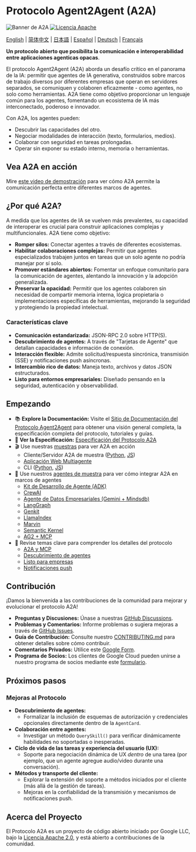 # Protocolo Agent2Agent (A2A)

![Banner de A2A](/docs/assets/a2a-banner.png)
[![Licencia Apache](https://img.shields.io/badge/License-Apache_2.0-blue.svg)](LICENSE)
<p>
    <a href="/README.md">English</a> | <a href="/i18n/README_zh.md">简体中文</a> | <a href="/i18n/README_ja.md">日本語</a> | <a href="/i18n/README_es.md">Español</a> | <a href="/i18n/README_de.md">Deutsch</a> | <a href="/i18n/README_fr.md">Français</a>
</p>

**Un protocolo abierto que posibilita la comunicación e interoperabilidad entre aplicaciones agenticas opacas**.

El protocolo Agent2Agent (A2A) aborda un desafío crítico en el panorama de la IA: permitir que agentes de IA generativa, construidos sobre marcos de trabajo diversos por diferentes empresas que operan en servidores separados, se comuniquen y colaboren eficazmente - como agentes, no solo como herramientas. A2A tiene como objetivo proporcionar un lenguaje común para los agentes, fomentando un ecosistema de IA más interconectado, poderoso e innovador.

Con A2A, los agentes pueden:

- Descubrir las capacidades del otro.
- Negociar modalidades de interacción (texto, formularios, medios).
- Colaborar con seguridad en tareas prolongadas.
- Operar sin exponer su estado interno, memoria o herramientas.

## Vea A2A en acción

Mire [este video de demostración](https://storage.googleapis.com/gweb-developer-goog-blog-assets/original_videos/A2A_demo_v4.mp4) para ver cómo A2A permite la comunicación perfecta entre diferentes marcos de agentes.

## ¿Por qué A2A?

A medida que los agentes de IA se vuelven más prevalentes, su capacidad de interoperar es crucial para construir aplicaciones complejas y multifuncionales. A2A tiene como objetivo:

- **Romper silos:** Conectar agentes a través de diferentes ecosistemas.
- **Habilitar colaboraciones complejas:** Permitir que agentes especializados trabajen juntos en tareas que un solo agente no podría manejar por sí solo.
- **Promover estándares abiertos:** Fomentar un enfoque comunitario para la comunicación de agentes, alentando la innovación y la adopción generalizada.
- **Preservar la opacidad:** Permitir que los agentes colaboren sin necesidad de compartir memoria interna, lógica propietaria o implementaciones específicas de herramientas, mejorando la seguridad y protegiendo la propiedad intelectual.

### Características clave

- **Comunicación estandarizada:** JSON-RPC 2.0 sobre HTTP(S).
- **Descubrimiento de agentes:** A través de "Tarjetas de Agente" que detallan capacidades e información de conexión.
- **Interacción flexible:** Admite solicitud/respuesta sincrónica, transmisión (SSE) y notificaciones push asíncronas.
- **Intercambio rico de datos:** Maneja texto, archivos y datos JSON estructurados.
- **Listo para entornos empresariales:** Diseñado pensando en la seguridad, autenticación y observabilidad.

## Empezando

- 📚 **Explore la Documentación:** Visite el [Sitio de Documentación del Protocolo Agent2Agent](https://google.github.io/A2A/) para obtener una visión general completa, la especificación completa del protocolo, tutoriales y guías.
- 📝 **Ver la Especificación:** [Especificación del Protocolo A2A](https://google.github.io/A2A/specification/)
- 🎬 Use nuestras [muestras](/samples) para ver A2A en acción
  - Cliente/Servidor A2A de muestra ([Python](/samples/python/common), [JS](/samples/js/src))
  - [Aplicación Web Multiagente](/demo/README.md)
  - CLI ([Python](/samples/python/hosts/cli/README.md), [JS](/samples/js/README.md))
- 🤖 Use nuestros [agentes de muestra](/samples/python/agents/README.md) para ver cómo integrar A2A en marcos de agentes
  - [Kit de Desarrollo de Agente (ADK)](/samples/python/agents/google_adk/README.md)
  - [CrewAI](/samples/python/agents/crewai/README.md)
  - [Agente de Datos Empresariales (Gemini + Mindsdb)](/samples/python/agents/mindsdb/README.md)
  - [LangGraph](/samples/python/agents/langgraph/README.md)
  - [Genkit](/samples/js/src/agents/README.md)
  - [LlamaIndex](/samples/python/agents/llama_index_file_chat/README.md)
  - [Marvin](/samples/python/agents/marvin/README.md)
  - [Semantic Kernel](/samples/python/agents/semantickernel/README.md)
  - [AG2 + MCP](/samples/python/agents/ag2/README.md)
- 📑 Revise temas clave para comprender los detalles del protocolo
  - [A2A y MCP](https://google.github.io/A2A/topics/a2a-and-mcp/)
  - [Descubrimiento de agentes](https://google.github.io/A2A/topics/agent-discovery/)
  - [Listo para empresas](https://google.github.io/A2A/topics/enterprise-ready/)
  - [Notificaciones push](https://google.github.io/A2A/topics/streaming-and-async/#2-push-notifications-for-disconnected-scenarios)

## Contribución

¡Damos la bienvenida a las contribuciones de la comunidad para mejorar y evolucionar el protocolo A2A!

- **Preguntas y Discusiones:** Únase a nuestras [GitHub Discussions](https://github.com/google/A2A/discussions).
- **Problemas y Comentarios:** Informe problemas o sugiera mejoras a través de [GitHub Issues](https://github.com/google/A2A/issues).
- **Guía de Contribución:** Consulte nuestro [CONTRIBUTING.md](CONTRIBUTING.md) para obtener detalles sobre cómo contribuir.
- **Comentarios Privados:** Utilice este [Google Form](https://goo.gle/a2a-feedback).
- **Programa de Socios:** Los clientes de Google Cloud pueden unirse a nuestro programa de socios mediante este [formulario](https://goo.gle/a2a-partner).

## Próximos pasos

### Mejoras al Protocolo

- **Descubrimiento de agentes:**
  - Formalizar la inclusión de esquemas de autorización y credenciales opcionales directamente dentro de la `AgentCard`.
- **Colaboración entre agentes:**
  - Investigar un método `QuerySkill()` para verificar dinámicamente habilidades no soportadas o inesperadas.
- **Ciclo de vida de las tareas y experiencia del usuario (UX):**
  - Soporte para negociación dinámica de UX _dentro_ de una tarea (por ejemplo, que un agente agregue audio/video durante una conversación).
- **Métodos y transporte del cliente:**
  - Explorar la extensión del soporte a métodos iniciados por el cliente (más allá de la gestión de tareas).
  - Mejoras en la confiabilidad de la transmisión y mecanismos de notificaciones push.

## Acerca del Proyecto

El Protocolo A2A es un proyecto de código abierto iniciado por Google LLC, bajo la [Licencia Apache 2.0](LICENSE), y está abierto a contribuciones de la comunidad.
